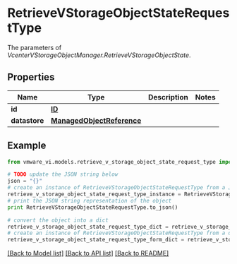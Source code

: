 # RetrieveVStorageObjectStateRequestType

The parameters of *VcenterVStorageObjectManager.RetrieveVStorageObjectState*. 

## Properties
Name | Type | Description | Notes
------------ | ------------- | ------------- | -------------
**id** | [**ID**](ID.md) |  | 
**datastore** | [**ManagedObjectReference**](ManagedObjectReference.md) |  | 

## Example

```python
from vmware_vi.models.retrieve_v_storage_object_state_request_type import RetrieveVStorageObjectStateRequestType

# TODO update the JSON string below
json = "{}"
# create an instance of RetrieveVStorageObjectStateRequestType from a JSON string
retrieve_v_storage_object_state_request_type_instance = RetrieveVStorageObjectStateRequestType.from_json(json)
# print the JSON string representation of the object
print RetrieveVStorageObjectStateRequestType.to_json()

# convert the object into a dict
retrieve_v_storage_object_state_request_type_dict = retrieve_v_storage_object_state_request_type_instance.to_dict()
# create an instance of RetrieveVStorageObjectStateRequestType from a dict
retrieve_v_storage_object_state_request_type_form_dict = retrieve_v_storage_object_state_request_type.from_dict(retrieve_v_storage_object_state_request_type_dict)
```
[[Back to Model list]](../README.md#documentation-for-models) [[Back to API list]](../README.md#documentation-for-api-endpoints) [[Back to README]](../README.md)


